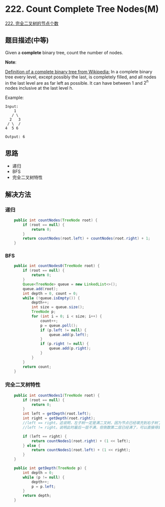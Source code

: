 # 222. Count Complete Tree Nodes(M)

[222. 完全二叉树的节点个数](https://leetcode-cn.com/problems/count-complete-tree-nodes/)

## 题目描述(中等)

Given a **complete** binary tree, count the number of nodes.

**Note**:

[Definition of a complete binary tree from Wikipedia:](https://en.wikipedia.org/wiki/Binary_tree#Types_of_binary_trees)
In a complete binary tree every level, except possibly the last, is completely filled, and all nodes in the last level are as far left as possible. It can have between 1 and $2^h$ nodes inclusive at the last level h.

Example:
```
Input: 
    1
   / \
  2   3
 / \  /
4  5 6

Output: 6
```
## 思路

- 递归
- BFS
- 完全二叉树特性

## 解决方法

### 递归


```java
    public int countNodes(TreeNode root) {
        if (root == null) {
            return 0;
        }
        return countNodes(root.left) + countNodes(root.right) + 1;
    }

```

### BFS

```java
    public int countNodes0(TreeNode root) {
        if (root == null) {
            return 0;
        }
        Queue<TreeNode> queue = new LinkedList<>();
        queue.add(root);
        int depth = 0, count = 0;
        while (!queue.isEmpty()) {
            depth++;
            int size = queue.size();
            TreeNode p;
            for (int i = 0; i < size; i++) {
                count++;
                p = queue.poll();
                if (p.left != null) {
                    queue.add(p.left);
                }
                if (p.right != null) {
                    queue.add(p.right);
                }
            }
        }
        return count;
    }
```
### 完全二叉树特性

```java
    public int countNodes1(TreeNode root) {
        if (root == null) {
            return 0;
        }
        int left = getDepth(root.left);
        int right = getDepth(root.right);
        //left == right。这说明，左子树一定是满二叉树，因为节点已经填充到右子树了，左子树必定已经填满了。所以左子树的节点总数我们可以直接得到，是2^left - 1，加上当前这个root节点，则正好是2^left。再对右子树进行递归统计。
        //left != right。说明此时最后一层不满，但倒数第二层已经满了，可以直接得到右子树的节点个数。同理，右子树节点+root节点，总数为2^right。再对左子树进行递归查找。

        if (left == right) {
            return countNodes1(root.right) + (1 << left);
        } else {
            return countNodes1(root.left) + (1 << right);
        }
    }

    public int getDepth(TreeNode p) {
        int depth = 0;
        while (p != null) {
            depth++;
            p = p.left;
        }
        return depth;
    }
```
